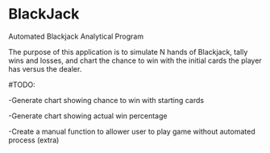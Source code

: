 # BlackJack
Automated Blackjack Analytical Program

The purpose of this application is to simulate N hands of Blackjack, tally wins and losses, and chart the chance to win with the initial cards the player has versus the dealer.

#TODO:

-Generate chart showing chance to win with starting cards

-Generate chart showing actual win percentage

-Create a manual function to allower user to play game without automated process (extra)
